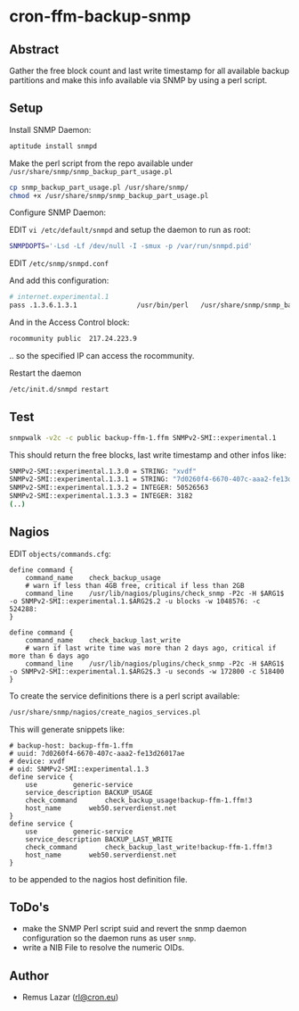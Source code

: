 # cron-ffm-backup-snmp

## Abstract

Gather the free block count and last write timestamp for all available
backup partitions and make this info available via SNMP by using a perl script.

## Setup

Install SNMP Daemon:

```bash
aptitude install snmpd
```

Make the perl script from the repo available under `/usr/share/snmp/snmp_backup_part_usage.pl`

```bash
cp snmp_backup_part_usage.pl /usr/share/snmp/
chmod +x /usr/share/snmp/snmp_backup_part_usage.pl
```

Configure SNMP Daemon:

EDIT `vi /etc/default/snmpd` and setup the daemon to run as root:

```bash
SNMPDOPTS='-Lsd -Lf /dev/null -I -smux -p /var/run/snmpd.pid'
```

EDIT `/etc/snmp/snmpd.conf`

And add this configuration:

```bash
# internet.experimental.1
pass .1.3.6.1.3.1               /usr/bin/perl   /usr/share/snmp/snmp_backup_part_usage.pl
``` 

And in the Access Control block:

```bash
rocommunity public  217.24.223.9
```

.. so the specified IP can access the rocommunity.

Restart the daemon

```bash
/etc/init.d/snmpd restart
```

## Test

```bash
snmpwalk -v2c -c public backup-ffm-1.ffm SNMPv2-SMI::experimental.1
```

This should return the free blocks, last write timestamp and other infos like:

```bash
SNMPv2-SMI::experimental.1.3.0 = STRING: "xvdf"
SNMPv2-SMI::experimental.1.3.1 = STRING: "7d0260f4-6670-407c-aaa2-fe13d26017ae"
SNMPv2-SMI::experimental.1.3.2 = INTEGER: 50526563
SNMPv2-SMI::experimental.1.3.3 = INTEGER: 3182
(..)
```

## Nagios

EDIT `objects/commands.cfg`:

```
define command {
	command_name	check_backup_usage
	# warn if less than 4GB free, critical if less than 2GB
	command_line	/usr/lib/nagios/plugins/check_snmp -P2c -H $ARG1$ -o SNMPv2-SMI::experimental.1.$ARG2$.2 -u blocks -w 1048576: -c 524288:
}

define command {
	command_name	check_backup_last_write
	# warn if last write time was more than 2 days ago, critical if more than 6 days ago
	command_line	/usr/lib/nagios/plugins/check_snmp -P2c -H $ARG1$ -o SNMPv2-SMI::experimental.1.$ARG2$.3 -u seconds -w 172800 -c 518400
}
```

To create the service definitions there is a perl script available:

```bash
/usr/share/snmp/nagios/create_nagios_services.pl
```

This will generate snippets like:

```
# backup-host: backup-ffm-1.ffm
# uuid: 7d0260f4-6670-407c-aaa2-fe13d26017ae
# device: xvdf
# oid: SNMPv2-SMI::experimental.1.3
define service {
	use			generic-service
	service_description	BACKUP_USAGE
	check_command		check_backup_usage!backup-ffm-1.ffm!3
	host_name		web50.serverdienst.net
}
define service {
	use			generic-service
	service_description	BACKUP_LAST_WRITE
	check_command		check_backup_last_write!backup-ffm-1.ffm!3
	host_name		web50.serverdienst.net
}
```

to be appended to the nagios host definition file.

## ToDo's

* make the SNMP Perl script suid and revert the snmp daemon configuration so the daemon runs as user `snmp`.
* write a NIB File to resolve the numeric OIDs.


## Author

* Remus Lazar (rl@cron.eu)
